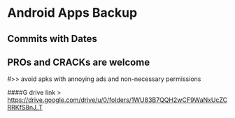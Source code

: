 # Android Apps Backup


## Commits with Dates
## PROs and CRACKs are welcome

#>> avoid apks with annoying ads and non-necessary permissions

####G drive link > https://drive.google.com/drive/u/0/folders/1WU83B7QQH2wCF9WaNxUcZCRRKfS8nJ_T